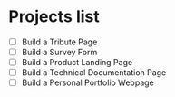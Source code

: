 
# Projects list 

- [ ] Build a Tribute Page
- [ ] Build a Survey Form
- [ ] Build a Product Landing Page
- [ ] Build a Technical Documentation Page
- [ ] Build a Personal Portfolio Webpage
